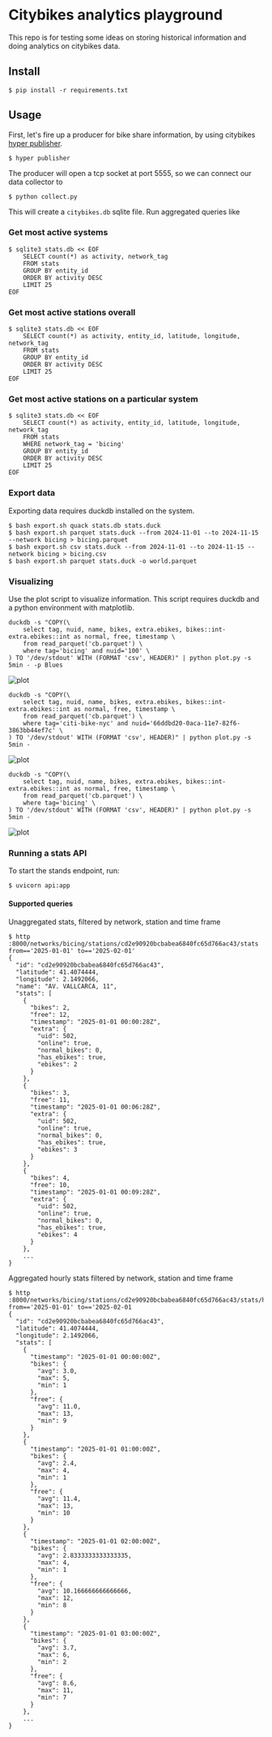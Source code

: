 # Citybikes analytics playground

This repo is for testing some ideas on storing historical information and doing
analytics on citybikes data.

## Install

```console
$ pip install -r requirements.txt
```

## Usage

First, let's fire up a producer for bike share information, by using citybikes
[hyper publisher].

```console
$ hyper publisher
```

[hyper publisher]: https://github.com/citybikes/hyper

The producer will open a tcp socket at port 5555, so we can connect our data
collector to

```console
$ python collect.py
```

This will create a `citybikes.db` sqlite file. Run aggregated queries like

### Get most active systems

```console
$ sqlite3 stats.db << EOF
    SELECT count(*) as activity, network_tag
    FROM stats
    GROUP BY entity_id
    ORDER BY activity DESC
    LIMIT 25
EOF
```

### Get most active stations overall

```console
$ sqlite3 stats.db << EOF
    SELECT count(*) as activity, entity_id, latitude, longitude, network_tag
    FROM stats
    GROUP BY entity_id
    ORDER BY activity DESC
    LIMIT 25
EOF
```

### Get most active stations on a particular system

```console
$ sqlite3 stats.db << EOF
    SELECT count(*) as activity, entity_id, latitude, longitude, network_tag
    FROM stats
    WHERE network_tag = 'bicing'
    GROUP BY entity_id
    ORDER BY activity DESC
    LIMIT 25
EOF
```

### Export data

Exporting data requires duckdb installed on the system.

```console
$ bash export.sh quack stats.db stats.duck
$ bash export.sh parquet stats.duck --from 2024-11-01 --to 2024-11-15 --network bicing > bicing.parquet
$ bash export.sh csv stats.duck --from 2024-11-01 --to 2024-11-15 --network bicing > bicing.csv
$ bash export.sh parquet stats.duck -o world.parquet
```

### Visualizing

Use the plot script to visualize information. This script requires duckdb and
a python environment with matplotlib.

```console
duckdb -s "COPY(\
    select tag, nuid, name, bikes, extra.ebikes, bikes::int-extra.ebikes::int as normal, free, timestamp \
    from read_parquet('cb.parquet') \
    where tag='bicing' and nuid='100' \
) TO '/dev/stdout' WITH (FORMAT 'csv', HEADER)" | python plot.py -s 5min - -p Blues
```
![plot](https://github.com/user-attachments/assets/afc5cea3-279f-4c2c-957e-5df320dd1cba)


```console
duckdb -s "COPY(\
    select tag, nuid, name, bikes, extra.ebikes, bikes::int-extra.ebikes::int as normal, free, timestamp \
    from read_parquet('cb.parquet') \
    where tag='citi-bike-nyc' and nuid='66ddbd20-0aca-11e7-82f6-3863bb44ef7c' \
) TO '/dev/stdout' WITH (FORMAT 'csv', HEADER)" | python plot.py -s 5min -
```
![plot](https://github.com/user-attachments/assets/ba6269a1-c6c0-4c8a-bc60-e1d09d505f6f)


```console
duckdb -s "COPY(\
    select tag, nuid, name, bikes, extra.ebikes, bikes::int-extra.ebikes::int as normal, free, timestamp \
    from read_parquet('cb.parquet') \
    where tag='bicing' \
) TO '/dev/stdout' WITH (FORMAT 'csv', HEADER)" | python plot.py -s 5min -
```
![plot](https://github.com/user-attachments/assets/e5502607-ce95-47a7-8252-b4fdc1a1cf79)


### Running a stats API

To start the stands endpoint, run:

```console
$ uvicorn api:app
```

#### Supported queries

Unaggregated stats, filtered by network, station and time frame

```console
$ http :8000/networks/bicing/stations/cd2e90920bcbabea6840fc65d766ac43/stats from=='2025-01-01' to=='2025-02-01'
{
  "id": "cd2e90920bcbabea6840fc65d766ac43",
  "latitude": 41.4074444,
  "longitude": 2.1492066,
  "name": "AV. VALLCARCA, 11",
  "stats": [
    {
      "bikes": 2,
      "free": 12,
      "timestamp": "2025-01-01 00:00:28Z",
      "extra": {
        "uid": 502,
        "online": true,
        "normal_bikes": 0,
        "has_ebikes": true,
        "ebikes": 2
      }
    },
    {
      "bikes": 3,
      "free": 11,
      "timestamp": "2025-01-01 00:06:28Z",
      "extra": {
        "uid": 502,
        "online": true,
        "normal_bikes": 0,
        "has_ebikes": true,
        "ebikes": 3
      }
    },
    {
      "bikes": 4,
      "free": 10,
      "timestamp": "2025-01-01 00:09:28Z",
      "extra": {
        "uid": 502,
        "online": true,
        "normal_bikes": 0,
        "has_ebikes": true,
        "ebikes": 4
      }
    },
    ...
}

```

Aggregated hourly stats filtered by network, station and time frame

```console
$ http :8000/networks/bicing/stations/cd2e90920bcbabea6840fc65d766ac43/stats/hourly from=='2025-01-01' to=='2025-02-01
{
  "id": "cd2e90920bcbabea6840fc65d766ac43",
  "latitude": 41.4074444,
  "longitude": 2.1492066,
  "stats": [
    {
      "timestamp": "2025-01-01 00:00:00Z",
      "bikes": {
        "avg": 3.0,
        "max": 5,
        "min": 1
      },
      "free": {
        "avg": 11.0,
        "max": 13,
        "min": 9
      }
    },
    {
      "timestamp": "2025-01-01 01:00:00Z",
      "bikes": {
        "avg": 2.4,
        "max": 4,
        "min": 1
      },
      "free": {
        "avg": 11.4,
        "max": 13,
        "min": 10
      }
    },
    {
      "timestamp": "2025-01-01 02:00:00Z",
      "bikes": {
        "avg": 2.8333333333333335,
        "max": 4,
        "min": 1
      },
      "free": {
        "avg": 10.166666666666666,
        "max": 12,
        "min": 8
      }
    },
    {
      "timestamp": "2025-01-01 03:00:00Z",
      "bikes": {
        "avg": 3.7,
        "max": 6,
        "min": 2
      },
      "free": {
        "avg": 8.6,
        "max": 11,
        "min": 7
      }
    },
    ...
}

```
